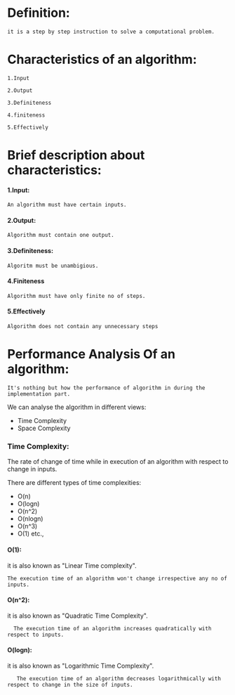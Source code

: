 # Definition:
    it is a step by step instruction to solve a computational problem.

# Characteristics of an algorithm:
    1.Input   

    2.Output

    3.Definiteness

    4.finiteness

    5.Effectively


# Brief description about characteristics:   

   #### 1.Input:
    An algorithm must have certain inputs.

   #### 2.Output:
    Algorithm must contain one output.

   #### 3.Definiteness:
    Algoritm must be unambigious. 

   #### 4.Finiteness
    Algorithm must have only finite no of steps.
   
   #### 5.Effectively
    Algorithm does not contain any unnecessary steps 

 # Performance Analysis Of an algorithm:
    It's nothing but how the performance of algorithm in during the implementation part.
 
 We can analyse the algorithm in different views:
 * Time Complexity
 * Space Complexity

 

 ### Time Complexity:
  The rate of change of time while in execution of an algorithm with respect to change in inputs.

 There are different types of time complexities:

 * O(n)
 * O(logn)
 * O(n^2)
 * O(nlogn)
 * O(n^3)
 * O(1) etc.,

 #### O(1):
 it is also known as "Linear Time complexity".

    The execution time of an algorithm won't change irrespective any no of inputs.

 #### O(n^2):
 it is also known as "Quadratic Time Complexity".

 ```
   The execution time of an algorithm increases quadratically with respect to inputs.
```
#### O(logn):
it is also known as "Logarithmic Time Complexity".

```
   The execution time of an algorithm decreases logarithmically with respect to change in the size of inputs.
```


  
